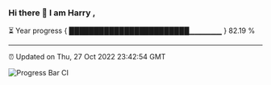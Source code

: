 ### Hi there 👋 I am Harry , 

⏳ Year progress { ████████████████████████▁▁▁▁▁▁ } 82.19 %

---

⏰ Updated on Thu, 27 Oct 2022 23:42:54 GMT

![Progress Bar CI](https://github.com/duykhang68/duykhang68/workflows/Progress%20Bar%20CI/badge.svg)
